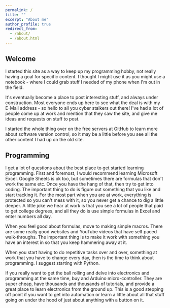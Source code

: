 ```yaml
---
permalink: /
title: ""
excerpt: "About me"
author_profile: true
redirect_from: 
  - /about/
  - /about.html
---
```


## Welcome

I started this site as a way to keep up my programming hobby, not really having a goal for specific content.  I thought I might use it as you might use a notebook - where I could grab stuff I needed of my phone when I'm out in the field. 

It's eventually become a place to post interesting stuff, and always under construction.
Most everyone ends up here to see what the deal is with my E-Mail address - so hello to all you cyber stalkers out there!  I've had a lot of people come up at work and mention that they saw the site, and give me ideas and requests on stuff to post.

I started the whole thing over on the free servers at GitHub to learn more about software version control, so it may be a little before you see all the other content I had up on the old site.

## Programming

I get a lot of questions about the best place to get started learning programming.  First and foremost, I would recommend learning Microsoft Excel.  Google Sheets is ok too, but sometimes there are formulas that don't work the same etc.  Once you have the hang of that, then try to get into coding. The important thing to do is figure out something that you like and start tracking it.  For the most part when you are at work, everything is protected so you can't mess with it, so you never get a chance to dig a little deeper.  A little joke we hear at work is that you see a lot of people that paid to get college degrees, and all they do is use simple formulas in Excel and enter numbers all day.

When you feel good about formulas, move to making simple macros.  There are some really good websites and YouTube videos that have self paced walk-throughs.  The important thing is to make it work with something you have an interest in so that you keep hammering away at it.

When you start having to do repetitive tasks over and over, something at work that you have to change every day, then is the time to think about programming. I suggest starting with Python.

If you really want to get the ball rolling and delve into electronics and programming at the same time, buy and Arduino micro-controller.  They are super cheap, have thousands and thousands of tutorials, and provide a great place to learn electronics from the ground up.  This is a good stepping off point if you want to get into automation or learn a little about all that stuff going on under the hood of just about anything with a button on it.
